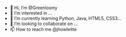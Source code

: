 - 👋 Hi, I’m @Greenlosmy
- 👀 I’m interested in ...
- 🌱 I’m currently learning Python, Java, HTML5, CSS3...
- 💞️ I’m looking to collaborate on ...
- 📫 How to reach me @jhowleitte

<!---
Greenlosmy/Greenlosmy is a ✨ special ✨ repository because its `README.md` (this file) appears on your GitHub profile.
You can click the Preview link to take a look at your changes.
--->
